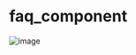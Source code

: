 # faq_component
![image](https://github.com/Chanakyasarma/faq_component/assets/65998631/55186d46-ed96-4f7d-9151-5e468c717046)
